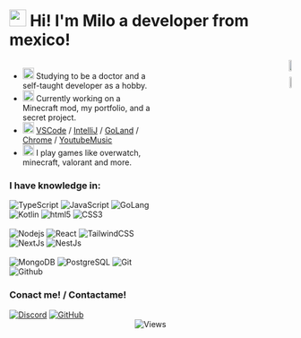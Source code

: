 <h1><img src="https://emojis.slackmojis.com/emojis/images/1695321845/69371/sealbop.gif?1695321845" width="30" > Hi! I'm Milo a developer from mexico!</h1>

<div style="display: flex; justify-content: space-between; align-items: flex-start;">
    <div style="max-width: 50%;">
        <ul>
            <li><img src="https://emojis.slackmojis.com/emojis/images/1709364039/89804/brainq.png?1709364039" width="20"> Studying to be a doctor and a self-taught developer as a hobby.</li>
            <li><img src="https://emojis.slackmojis.com/emojis/images/1643514532/5264/coding.gif?1643514532" width="20"> Currently working on a Minecraft mod, my portfolio, and a secret project.</li>
            <li><img src="https://emojis.slackmojis.com/emojis/images/1643514881/8944/vscode.png?1643514881" width="20"> <a href="https://code.visualstudio.com/">VSCode</a> / <a href="https://www.jetbrains.com/idea/">IntelliJ</a> / <a href="https://www.jetbrains.com/go/">GoLand</a> / <a href="https://www.google.com/chrome/">Chrome</a> / <a href="https://music.youtube.com/playlist?list=PLWYcTIR5U5czqwy0xXX2R_cb31eDG01Dy&si=Hz0Sd0KwOv4kp2L2">YoutubeMusic</a></li>
            <li><img src="https://emojis.slackmojis.com/emojis/images/1703376648/83846/monke_gamingq.png?1703376648" width="20"> I play games like overwatch, minecraft, valorant and more.</li>
        </ul>
        <h3>I have knowledge in:</h3>
        <img alt="TypeScript" src="https://img.shields.io/badge/-TypeScript-007ACC?style=flat-square&logo=typescript&logoColor=white" />
        <img alt="JavaScript" src="https://img.shields.io/badge/-JavaScript-EFD81D?style=flat-square&logo=javascript&logoColor=white&" />
        <img alt="GoLang" src="https://img.shields.io/badge/-Go-00ADD8?style=flat-square&logo=go&logoColor=white" />
        <img alt="Kotlin" src="https://img.shields.io/badge/-Kotlin-A32CE8?style=flat-square&logo=kotlin&logoColor=white" />
        <img alt="html5" src="https://img.shields.io/badge/-HTML5-E34F26?style=flat-square&logo=html5&logoColor=white" />
        <img alt="CSS3" src="https://img.shields.io/badge/-CSS3-1572B6?style=flat-square&logo=css3&logoColor=white" />
        <br/><br/>
        <img alt="Nodejs" src="https://img.shields.io/badge/-Nodejs-43853d?style=flat-square&logo=Node.js&logoColor=white" />
        <img alt="React" src="https://img.shields.io/badge/-React-45b8d8?style=flat-square&logo=react&logoColor=white" />
        <img alt="TailwindCSS" src="https://img.shields.io/badge/-TailwindCSS-38B2AC?style=flat-square&logo=tailwind-css&logoColor=white" />
        <img alt="NextJs" src="https://img.shields.io/badge/-NextJs-000000?style=flat-square&logo=next.js&logoColor=white" />
        <img alt="NestJs" src="https://img.shields.io/badge/-NestJs-ea2845?style=flat-square&logo=nestjs&logoColor=white" />
        <br/><br/>
        <img alt="MongoDB" src="https://img.shields.io/badge/-MongoDB-13aa52?style=flat-square&logo=mongodb&logoColor=white" />
        <img alt="PostgreSQL" src="https://img.shields.io/badge/-PostgreSQL-316192?style=flat-square&logo=postgresql&logoColor=white" />
        <img alt="Git" src="https://img.shields.io/badge/-Git-F05032?style=flat-square&logo=git&logoColor=white" />
        <img alt="Github" src="https://img.shields.io/badge/-Github-181717?style=flat-square&logo=github&logoColor=white" />
        <h3>Conact me! / Contactame!</h3>
        <a href="https://discord.gg/dVPqq2U4xy"><img alt="Discord" src="https://img.shields.io/badge/-Discord-7289DA?style=flat-square&logo=discord&logoColor=white" href="https://discord.gg/dVPqq2U4xy" /></a>
        <a href="https://github.com/milosworks/"><img alt="GitHub" src="https://img.shields.io/badge/-GitHub-181717?style=flat-square&logo=github&logoColor=white" href="https://github.com/milosworks/" /></a>
    </div>
    <div style="max-width: 40%; text-align: right;">
        <img width="50%" src="https://github-readme-stats.vercel.app/api?username=milosworks&theme=swift&show_icons=true">
        <br>
        <img width="39%" src="https://github-readme-stats.vercel.app/api/top-langs/?username=milosworks&theme=swift&layout=compact" style="margin-top: 10px;">
    </div>
</div>

<div align="center">
    <img alt="Views" src="https://hits.dwyl.com/milosworks/milosworks.svg?style=flat">
</div>

